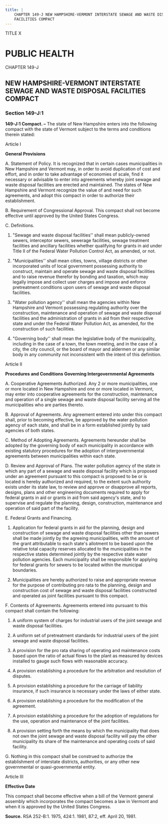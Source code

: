```yaml
---
title: |
    CHAPTER 149-J NEW HAMPSHIRE-VERMONT INTERSTATE SEWAGE AND WASTE DISPOSAL
    FACILITIES COMPACT
---
```


TITLE X
                                             
PUBLIC HEALTH
=============

CHAPTER 149-J
                                             
NEW HAMPSHIRE-VERMONT INTERSTATE SEWAGE AND WASTE DISPOSAL FACILITIES COMPACT
-----------------------------------------------------------------------------

### Section 149-J:1

 **149-J:1 Compact. –** The state of New Hampshire enters into the
following compact with the state of Vermont subject to the terms and
conditions therein stated:

Article I

**General Provisions**


                                             
 A. Statement of Policy. It is recognized that in certain cases
municipalities in New Hampshire and Vermont may, in order to avoid
duplication of cost and effort, and in order to take advantage of
economies of scale, find it necessary or advisable to enter into
agreements whereby joint sewage and waste disposal facilities are
erected and maintained. The states of New Hampshire and Vermont
recognize the value of and need for such agreements, and adopt this
compact in order to authorize their establishment.
                                             
 B. Requirement of Congressional Approval. This compact shall not
become effective until approved by the United States Congress.
                                             
 C. Definitions.
                                             
 1. "Sewage and waste disposal facilities'' shall mean
publicly-owned sewers, interceptor sewers, sewerage facilities, sewage
treatment facilities and ancillary facilities whether qualifying for
grants in aid under Title II of the Federal Water Pollution Control Act,
as amended, or not.
                                             
 2. "Municipalities'' shall mean cities, towns, village districts
or other incorporated units of local government possessing authority to
construct, maintain and operate sewage and waste disposal facilities and
to raise revenue therefor by bonding and taxation, which may legally
impose and collect user charges and impose and enforce pretreatment
conditions upon users of sewage and waste disposal facilities.
                                             
 3. "Water pollution agency'' shall mean the agencies within New
Hampshire and Vermont possessing regulating authority over the
construction, maintenance and operation of sewage and waste disposal
facilities and the administration of grants in aid from their respective
state and under the Federal Water Pollution Act, as amended, for the
construction of such facilities.
                                             
 4. "Governing body'' shall mean the legislative body of the
municipality, including in the case of a town, the town meeting, and in
the case of a city, the city council, or the board of mayor and aldermen
or any similar body in any community not inconsistent with the intent of
this definition.

Article II

**Procedures and Conditions Governing Intergovernmental Agreements**


                                             
 A. Cooperative Agreements Authorized. Any 2 or more municipalities,
one or more located in New Hampshire and one or more located in Vermont,
may enter into cooperative agreements for the construction, maintenance
and operation of a single sewage and waste disposal facility serving all
the municipalities who are parties thereto.
                                             
 B. Approval of Agreements. Any agreement entered into under this
compact shall, prior to becoming effective, be approved by the water
pollution agency of each state, and shall be in a form established
jointly by said agencies of both states.
                                             
 C. Method of Adopting Agreements. Agreements hereunder shall be
adopted by the governing body of each municipality in accordance with
existing statutory procedures for the adoption of intergovernmental
agreements between municipalities within each state.
                                             
 D. Review and Approval of Plans. The water pollution agency of the
state in which any part of a sewage and waste disposal facility which is
proposed under an agreement pursuant to this compact is proposed to be
or is located is hereby authorized and required, to the extent such
authority exists under its state law, to review and approve or
disapprove all reports, designs, plans and other engineering documents
required to apply for federal grants in aid or grants in aid from said
agency's state, and to supervise and regulate the planning, design,
construction, maintenance and operation of said part of the facility.
                                             
 E. Federal Grants and Financing.
                                             
 1. Application for federal grants in aid for the planning, design
and construction of sewage and waste disposal facilities other than
sewers shall be made jointly by the agreeing municipalities, with the
amount of the grant attributable to each state's allotment to be based
upon the relative total capacity reserves allocated to the
municipalities in the respective states determined jointly by the
respective state water pollution agencies. Each municipality shall be
responsible for applying for federal grants for sewers to be located
within the municipal boundaries.
                                             
 2. Municipalities are hereby authorized to raise and appropriate
revenue for the purpose of contributing pro rata to the planning, design
and construction cost of sewage and waste disposal facilities
constructed and operated as joint facilities pursuant to this compact.
                                             
 F. Contents of Agreements. Agreements entered into pursuant to this
compact shall contain the following:
                                             
 1. A uniform system of charges for industrial users of the joint
sewage and waste disposal facilities.
                                             
 2. A uniform set of pretreatment standards for industrial users
of the joint sewage and waste disposal facilities.
                                             
 3. A provision for the pro rata sharing of operating and
maintenance costs based upon the ratio of actual flows to the plant as
measured by devices installed to gauge such flows with reasonable
accuracy.
                                             
 4. A provision establishing a procedure for the arbitration and
resolution of disputes.
                                             
 5. A provision establishing a procedure for the carriage of
liability insurance, if such insurance is necessary under the laws of
either state.
                                             
 6. A provision establishing a procedure for the modification of
the agreement.
                                             
 7. A provision establishing a procedure for the adoption of
regulations for the use, operation and maintenance of the joint
facilities.
                                             
 8. A provision setting forth the means by which the municipality
that does not own the joint sewage and waste disposal facility will pay
the other municipality its share of the maintenance and operating costs
of said facility.
                                             
 G. Nothing in this compact shall be construed to authorize the
establishment of interstate districts, authorities, or any other new
governmental or quasi-governmental entity.

Article III

**Effective Date**


                                             
 This compact shall become effective when a bill of the Vermont
general assembly which incorporates the compact becomes a law in Vermont
and when it is approved by the United States Congress.

**Source.** RSA 252-B:1. 1975, 424:1. 1981, 87:2, eff. April 20, 1981.
